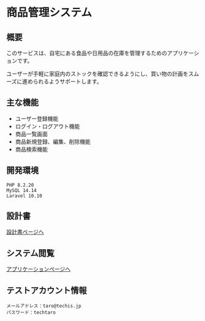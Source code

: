 # 商品管理システム

## 概要
このサービスは、自宅にある食品や日用品の在庫を管理するためのアプリケーションです。

ユーザーが手軽に家庭内のストックを確認できるようにし、買い物の計画をスムーズに進められるようサポートします。

## 主な機能
- ユーザー登録機能
- ログイン・ログアウト機能
- 商品一覧画面
- 商品新規登録、編集、削除機能
- 商品検索機能

## 開発環境
```
PHP 8.2.20
MySQL 14.14
Laravel 10.10
```

## 設計書
[設計書ページへ](https://drive.google.com/drive/folders/1PaCx0dmQv0uNEHgoGekZWq9RC0cADtJE?usp=sharing)

## システム閲覧
[アプリケーションページへ](https://techis-team1-d3cffc35ba97.herokuapp.com/)

## テストアカウント情報
```
メールアドレス：taro@techis.jp
パスワード：techtaro
```

